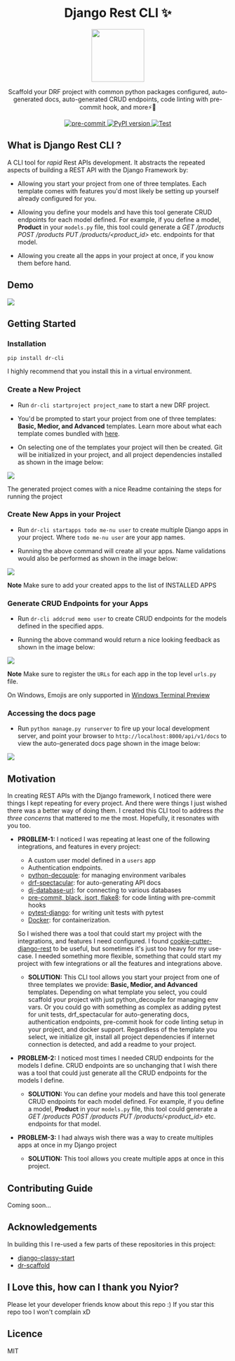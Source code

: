 <h1 align="center">
  Django Rest CLI ✨
</h1>

<p align="center">
  <img src="https://github.com/py-universe/django-rest-cli/blob/docs/assets/logo.png" width="120" height="120">
</p>

<p align="center">
   Scaffold your DRF project with common python packages configured, auto-generated docs, auto-generated CRUD endpoints, code linting with pre-commit hook, and more⚡🚀
</p>

<p align="center">
  <a href="https://github.com/pre-commit/pre-commit">
    <img src="https://img.shields.io/badge/pre--commit-enabled-brightgreen?logo=pre-commit&logoColor=white" alt="pre-commit">
  </a>

  <a href="https://badge.fury.io/py/dr-cli" target="_blank">
    <img src="https://badge.fury.io/py/dr-cli.svg" alt="PyPI version">
  </a>

  <a href="https://github.com/py-universe/django-rest-cli/actions?query=workflow%3ATest" target="_blank">
    <img src="https://github.com/py-universe/django-rest-cli/workflows/Test/badge.svg" alt="Test">
  </a>
</p>


## What is Django Rest CLI ?
A CLI tool for _rapid_ Rest APIs development. It abstracts the repeated aspects of building a REST API with the Django Framework by:

- Allowing you start your project from one of three templates. Each template comes with features you'd most likely be setting up yourself already configured for you.

- Allowing you define your models and have this tool generate CRUD endpoints for each model defined.
For example, if you define a model, **Product** in your `models.py` file, this tool could generate a _GET /products POST /products PUT /products/<product_id>_ etc. endpoints for that model.

- Allowing you create all the apps in your project at once, if you know them before hand.


## Demo
<img src="./assets/demo-min.gif">

## Getting Started

### Installation
```pip install dr-cli```

I highly recommend that you install this in a virtual environment.

### Create a New Project
- Run ```dr-cli startproject project_name``` to start a new DRF project.

- You'd be prompted to start your project from one of three templates: **Basic, Medior, and Advanced** templates. Learn more about what each template comes bundled with [here](https://github.com/py-universe/django-rest-cli/blob/docs/templatesInfo.md).

- On selecting one of the templates your project will then be created. Git will be initialized in your project, and all project dependencies installed as shown in the image below:

<img src="https://github.com/py-universe/django-rest-cli/blob/docs/assets/startproject.PNG">

The generated project comes with a nice Readme containing the steps for running the project


### Create New Apps in your Project
- Run ```dr-cli startapps todo me-nu user``` to create multiple Django apps in your project. Where `todo me-nu user` are your app names.

- Running the above command will create all your apps. Name validations would also be performed as shown in the image below:

<img src="https://github.com/py-universe/django-rest-cli/blob/docs/assets/createapps.PNG">

**Note** Make sure to add your created apps to the list of INSTALLED APPS


### Generate CRUD Endpoints for your Apps
- Run ```dr-cli addcrud memo user``` to create CRUD endpoints for the models defined in the specified apps. 

- Running the above command would return a nice looking feedback as shown in the image below:

<img src="https://github.com/py-universe/django-rest-cli/blob/docs/assets/addcrud.PNG">

**Note** Make sure to register the `URLs` for each app in the top level `urls.py` file.

On Windows, Emojis are only supported in [Windows Terminal Preview](https://www.microsoft.com/en-us/p/windows-terminal-preview/9n8g5rfz9xk3?activetab=pivot:overviewtab)

### Accessing the docs page
- Run `python manage.py runserver` to fire up your local development server, and point your browser to `http://localhost:8000/api/v1/docs` to view the auto-generated docs page shown in the image below:

<img src="./assets/docs.PNG">


## Motivation
In creating REST APIs with the Django framework, I noticed there were things I kept repeating for every project. And there were things I just wished there was a better way of doing them. I created this CLI tool to address _the three concerns_ that mattered to me the most. Hopefully, it resonates with you too.

- **PROBLEM-1:**  I noticed I was repeating at least one of the following integrations, and features in every project:
  - A custom user model defined in a `users` app
  - Authentication endpoints.
  - [python-decouple](https://pypi.org/project/python-decouple/): for managing environment varibales 
  - [drf-spectacular](https://drf-spectacular.readthedocs.io/en/latest/readme.html): for auto-generating API docs 
  - [dj-database-url](https://github.com/jazzband/dj-database-url): for connecting to various databases 
  - [pre-commit, black, isort, flake8](https://ljvmiranda921.github.io/notebook/2018/06/21/precommits-using-black-and-flake8/): for code linting with pre-commit hooks 
  - [pytest-django](https://pytest-django.readthedocs.io/en/latest/): for writing unit tests with pytest 
  - [Docker](https://learndjango.com/tutorials/django-docker-and-postgresql-tutorial): for containerization. 

  So I wished there was a tool that could start my project with the integrations, and features I need configured. I found [cookie-cutter-django-rest](https://github.com/agconti/cookiecutter-django-rest) to be useful, but sometimes it's just too heavy for my use-case. I needed something more flexible, something that could start my project with few integrations or all the features and integrations above. 

  - **SOLUTION:** This CLI tool allows you start your project from one of three templates we provide: **Basic, Medior, and Advanced** templates. Depending on what template you select, you could scaffold your project with just python_decouple for managing env vars. Or you could go with something as complex as adding pytest for unit tests, drf_spectacular for auto-generating docs, authentication endpoints, pre-commit hook for code linting setup in your project, and docker support. Regardless of the template you select, we initialize git, install all project dependencies if internet connection is detected, and add a readme to your project.


- **PROBLEM-2:** I noticed most times I needed CRUD endpoints for the models I define. CRUD endpoints are so unchanging that I wish there was a tool that could just generate all the CRUD endpoints for the models I define.

  - **SOLUTION:** You can define your models and have this tool generate CRUD endpoints for each model defined. For example, if you define a model, **Product** in your `models.py` file, this tool could generate a _GET /products POST /products PUT /products/<product_id>_ etc. endpoints for that model.


- **PROBLEM-3:** I had always wish there was a way to create multiples apps at once in my Django project
  - **SOLUTION:** This tool allows you create multiple apps at once in this project.


## Contributing Guide
Coming soon... 


## Acknowledgements
In building this I re-used a few parts of these repositories in this project:
- [django-classy-start](https://github.com/mfonism/django-classy-start)
- [dr-scaffold](https://github.com/Abdenasser/dr_scaffold)


## I Love this, how can I thank you Nyior?
Please let your developer friends know about this repo :) If you star this repo too I won't complain xD


## Licence
MIT
